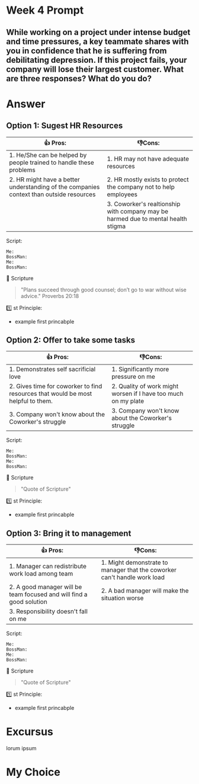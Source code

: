 # Week 4 Prompt 
While working on a project under intense budget and time pressures, a key teammate shares with you in confidence that he is suffering from debilitating depression. If this project fails, your company will lose their largest customer. What are three responses? What do you do?
---
# Answer
## Option 1: Sugest HR Resources

|👍 Pros:| 👎Cons:|
|-----|------|
|1. He/She can be helped by people trained to handle these problems                     |1. HR may not have adequate resources|
|2. HR might have a better understanding of the companies context than outside resources|2. HR mostly exists to protect the company not to help employees|
|                                                                                       |3. Coworker's realtionship with company may be harmed  due to mental health stigma|

Script:

    Me: 
    BossMan: 
    Me: 
    BossMan: 

📖 Scripture
>"Plans succeed through good counsel; don’t go to war without wise advice." Proverbs 20:18

1️⃣ st Principle:
- example first princabple

## Option 2: Offer to take some tasks

|👍 Pros:| 👎Cons:|
|-----|------|
|1. Demonstrates self sacrificial love                                           |1. Significantly more pressure on me|
|2. Gives time for coworker to find resources that would be most helpful to them.|2. Quality of work might worsen if I have too much on my plate|
|3. Company won't know about the Coworker's struggle                             |3. Company won't know about the Coworker's struggle |


Script:

    Me: 
    BossMan: 
    Me: 
    BossMan: 

📖 Scripture
>"Quote of Scripture"

1️⃣ st Principle:
- example first princabple

## Option 3: Bring it to management 

|👍 Pros:| 👎Cons:|
|-----|------|
|1. Manager can redistribute work load among team                     |1. Might demonstrate to manager that the coworker can't handle work load |
|2. A good manager will be team focused and will find a good solution |2. A bad manager will make the situation worse|
|3. Responsibility doesn't fall on me                                 ||

Script:

    Me: 
    BossMan: 
    Me: 
    BossMan: 

📖 Scripture
>"Quote of Scripture"

1️⃣ st Principle:
- example first princabple

# Excursus
lorum ipsum

# My Choice



